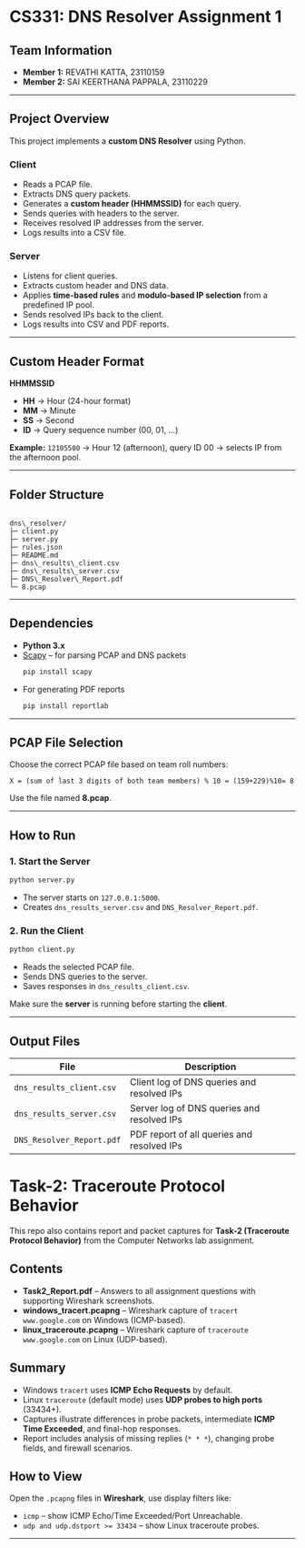 # CS331: DNS Resolver Assignment 1

## Team Information
- **Member 1:** REVATHI KATTA, 23110159
- **Member 2:** SAI KEERTHANA PAPPALA, 23110229

---

## Project Overview
This project implements a **custom DNS Resolver** using Python.

### Client
- Reads a PCAP file.
- Extracts DNS query packets.
- Generates a **custom header (HHMMSSID)** for each query.
- Sends queries with headers to the server.
- Receives resolved IP addresses from the server.
- Logs results into a CSV file.

### Server
- Listens for client queries.
- Extracts custom header and DNS data.
- Applies **time-based rules** and **modulo-based IP selection** from a predefined IP pool.
- Sends resolved IPs back to the client.
- Logs results into CSV and PDF reports.

---

## Custom Header Format
**HHMMSSID**

- **HH** → Hour (24-hour format)  
- **MM** → Minute  
- **SS** → Second  
- **ID** → Query sequence number (00, 01, …)  

**Example:** `12105500` → Hour 12 (afternoon), query ID 00 → selects IP from the afternoon pool.

---

## Folder Structure
```

dns\_resolver/
├─ client.py
├─ server.py
├─ rules.json
├─ README.md
├─ dns\_results\_client.csv
├─ dns\_results\_server.csv
├─ DNS\_Resolver\_Report.pdf
└─ 8.pcap

````

---

## Dependencies
- **Python 3.x**
- [Scapy](https://scapy.readthedocs.io/en/latest/) – for parsing PCAP and DNS packets  
  ```bash
  pip install scapy

- For generating PDF reports
  ```bash
  pip install reportlab
  ```


---

## PCAP File Selection

Choose the correct PCAP file based on team roll numbers:

```
X = (sum of last 3 digits of both team members) % 10 = (159+229)%10= 8
```

Use the file named **8.pcap**.

---

## How to Run

### 1. Start the Server

```bash
python server.py
```

* The server starts on `127.0.0.1:5000`.
* Creates `dns_results_server.csv` and `DNS_Resolver_Report.pdf`.

### 2. Run the Client

```bash
python client.py
```

* Reads the selected PCAP file.
* Sends DNS queries to the server.
* Saves responses in `dns_results_client.csv`.

Make sure the **server** is running before starting the **client**.

---

## Output Files

| File                      | Description                                             |
| ------------------------- | ------------------------------------------------------- |
| `dns_results_client.csv`  | Client log of DNS queries and resolved IPs              |
| `dns_results_server.csv`  | Server log of DNS queries and resolved IPs              |
| `DNS_Resolver_Report.pdf` | PDF report of all queries and resolved IPs |

# Task-2: Traceroute Protocol Behavior  

This repo also contains report and packet captures for **Task-2 (Traceroute Protocol Behavior)** from the Computer Networks lab assignment.  

## Contents
- **Task2_Report.pdf** – Answers to all assignment questions with supporting Wireshark screenshots.  
- **windows_tracert.pcapng** – Wireshark capture of `tracert www.google.com` on Windows (ICMP-based).  
- **linux_traceroute.pcapng** – Wireshark capture of `traceroute www.google.com` on Linux (UDP-based).  

## Summary
- Windows `tracert` uses **ICMP Echo Requests** by default.  
- Linux `traceroute` (default mode) uses **UDP probes to high ports** (33434+).  
- Captures illustrate differences in probe packets, intermediate **ICMP Time Exceeded**, and final-hop responses.  
- Report includes analysis of missing replies (`* * *`), changing probe fields, and firewall scenarios.  

## How to View
Open the `.pcapng` files in **Wireshark**, use display filters like:
- `icmp` – show ICMP Echo/Time Exceeded/Port Unreachable.  
- `udp and udp.dstport >= 33434` – show Linux traceroute probes.  

---


